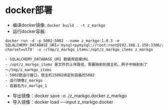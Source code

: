 # docker部署

- 编译docker镜像: `docker build . -t z_markgo`
- 运行docker容器:

```docker
docker run -d -p 5002:5002 --name z_markgo:1.0.3 -e SQLALCHEMY_DATABASE_URI='mysql+pymysql://root:root@192.168.1.150:3306/z_markgo?charset=utf8' -v ~/tmp/z_markgo_items:/opt/z_markgo_items z_markgo

- SQLALCHEMY_DATABASE_URI 数据库链接URL
- /opt/z_markgo_items 是文件的上传路径，需要映射到宿主机，例子中映射到了 ～/tmp/z_markgo_items
- 5002是运行接口，宿主机15002绑定到容器的5002
- 运行镜像z_markgo
- 容器名为z_marlgo_1
```

- 导出镜像：docker save -o ./z_markgo.docker z_markgo
- 导入镜像：docker load ‒‒input z_markgo.docker
